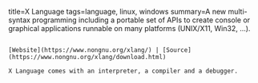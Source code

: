 title=X Language
tags=language, linux, windows
summary=A new multi-syntax programming including a portable set of APIs to create console or graphical applications runnable on many platforms (UNIX/X11, Win32, ...). 
~~~~~~

[Website](https://www.nongnu.org/xlang/) | [Source](https://www.nongnu.org/xlang/download.html)

X Language comes with an interpreter, a compiler and a debugger.